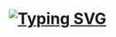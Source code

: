 <h1 align="center">
  <a href="https://git.io/typing-svg"><img src="https://readme-typing-svg.demolab.com?font=Fira+Code&pause=1000&random=false&width=435&lines=Hello,+👋!+There;I'm+Nimesh+Shakya!" alt="Typing SVG" /></a>
</h1>
